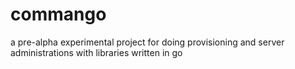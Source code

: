 commango
========

a pre-alpha experimental project for doing provisioning and server administrations with libraries written in go
